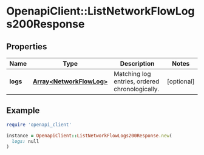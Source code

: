 # OpenapiClient::ListNetworkFlowLogs200Response

## Properties

| Name | Type | Description | Notes |
| ---- | ---- | ----------- | ----- |
| **logs** | [**Array&lt;NetworkFlowLog&gt;**](NetworkFlowLog.md) | Matching log entries, ordered chronologically. | [optional] |

## Example

```ruby
require 'openapi_client'

instance = OpenapiClient::ListNetworkFlowLogs200Response.new(
  logs: null
)
```

